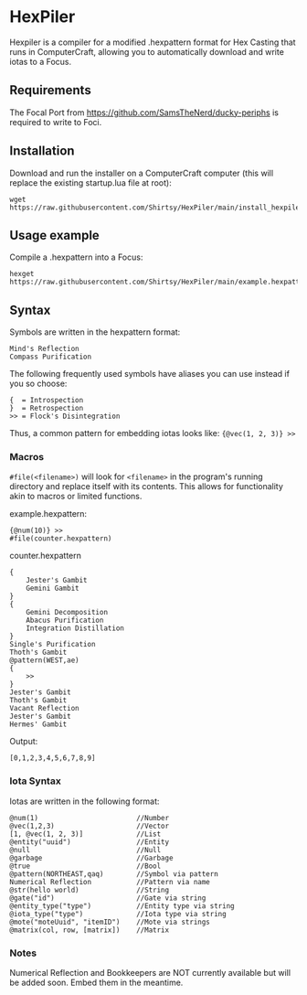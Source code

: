 # HexPiler
Hexpiler is a compiler for a modified .hexpattern format for Hex Casting that runs in ComputerCraft, allowing you to automatically download and write iotas to a Focus.

## Requirements
The Focal Port from https://github.com/SamsTheNerd/ducky-periphs is required to write to Foci.

## Installation
Download and run the installer on a ComputerCraft computer (this will replace the existing startup.lua file at root):
```
wget https://raw.githubusercontent.com/Shirtsy/HexPiler/main/install_hexpiler.lua
```

## Usage example
Compile a .hexpattern into a Focus:
```
hexget https://raw.githubusercontent.com/Shirtsy/HexPiler/main/example.hexpattern
```

## Syntax

Symbols are written in the hexpattern format:

```
Mind's Reflection
Compass Purification
```

The following frequently used symbols have aliases you can use instead if you so choose:
```
{  = Introspection
}  = Retrospection
>> = Flock's Disintegration
```

Thus, a common pattern for embedding iotas looks like: ```{@vec(1, 2, 3)} >>```

### Macros
```#file(<filename>)``` will look for ```<filename>``` in the program's running directory and replace itself with its contents. This allows for functionality akin to macros or limited functions.

example.hexpattern:
```
{@num(10)} >>
#file(counter.hexpattern)
```
counter.hexpattern
```
{
    Jester's Gambit
    Gemini Gambit
}
{
    Gemini Decomposition
    Abacus Purification
    Integration Distillation
}
Single's Purification
Thoth's Gambit
@pattern(WEST,ae)
{
    >>
}
Jester's Gambit
Thoth's Gambit
Vacant Reflection
Jester's Gambit
Hermes' Gambit
```
Output:
```
[0,1,2,3,4,5,6,7,8,9]
```

### Iota Syntax
Iotas are written in the following format:
```
@num(1)                        //Number
@vec(1,2,3)                    //Vector
[1, @vec(1, 2, 3)]             //List
@entity("uuid")                //Entity 
@null                          //Null
@garbage                       //Garbage
@true                          //Bool
@pattern(NORTHEAST,qaq)        //Symbol via pattern
Numerical Reflection           //Pattern via name
@str(hello world)              //String
@gate("id")                    //Gate via string
@entity_type("type")           //Entity type via string
@iota_type("type")             //Iota type via string
@mote("moteUuid", "itemID")    //Mote via strings
@matrix(col, row, [matrix])    //Matrix
```

### Notes
Numerical Reflection and Bookkeepers are NOT currently available but will be added soon. Embed them in the meantime.
